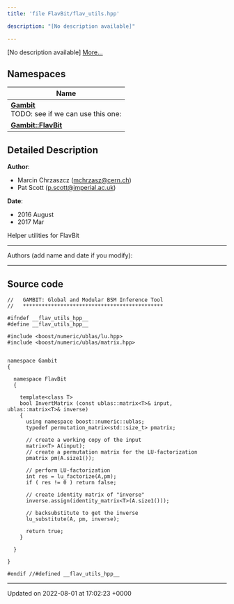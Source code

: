 ```yaml
---
title: 'file FlavBit/flav_utils.hpp'

description: "[No description available]"

---
```







[No description available] [More...](#detailed-description)

## Namespaces

| Name           |
| -------------- |
| **[Gambit](/documentation/code/namespaces/namespacegambit/)** <br>TODO: see if we can use this one:  |
| **[Gambit::FlavBit](/documentation/code/namespaces/namespacegambit_1_1flavbit/)**  |

## Detailed Description


**Author**: 

  * Marcin Chrzaszcz ([mchrzasz@cern.ch](mailto:mchrzasz@cern.ch)) 
  * Pat Scott ([p.scott@imperial.ac.uk](mailto:p.scott@imperial.ac.uk)) 


**Date**: 

  * 2016 August
  * 2017 Mar


Helper utilities for FlavBit



------------------

Authors (add name and date if you modify):



------------------




## Source code

```
//   GAMBIT: Global and Modular BSM Inference Tool
//   *********************************************

#ifndef __flav_utils_hpp__
#define __flav_utils_hpp__

#include <boost/numeric/ublas/lu.hpp>
#include <boost/numeric/ublas/matrix.hpp>


namespace Gambit
{

  namespace FlavBit
  {

    template<class T>
    bool InvertMatrix (const ublas::matrix<T>& input, ublas::matrix<T>& inverse)
    {
      using namespace boost::numeric::ublas;
      typedef permutation_matrix<std::size_t> pmatrix;

      // create a working copy of the input
      matrix<T> A(input);
      // create a permutation matrix for the LU-factorization
      pmatrix pm(A.size1());

      // perform LU-factorization
      int res = lu_factorize(A,pm);
      if ( res != 0 ) return false;

      // create identity matrix of "inverse"
      inverse.assign(identity_matrix<T>(A.size1()));

      // backsubstitute to get the inverse
      lu_substitute(A, pm, inverse);

      return true;
    }

  }

}

#endif //#defined __flav_utils_hpp__
```


-------------------------------

Updated on 2022-08-01 at 17:02:23 +0000
